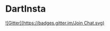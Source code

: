 # DartInsta
[![Gitter](https://badges.gitter.im/Join Chat.svg)](https://gitter.im/greenido/DartInsta?utm_source=badge&utm_medium=badge&utm_campaign=pr-badge&utm_content=badge)